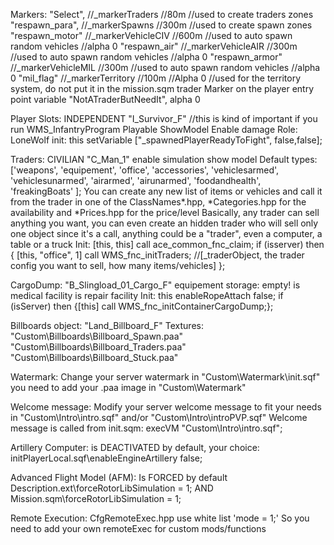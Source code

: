 Markers:
"Select",		//_markerTraders //80m //used to create traders zones
"respawn_para",	//_markerSpawns //300m  //used to create spawn zones
"respawn_motor" //_markerVehicleCIV //600m //used to auto spawn random vehicles //alpha 0
"respawn_air"   //_markerVehicleAIR //300m //used to auto spawn random vehicles //alpha 0
"respawn_armor" //_markerVehicleMIL //300m //used to auto spawn random vehicles //alpha 0
"mil_flag"		//_markerTerritory //100m //Alpha 0  //used for the territory system, do not put it in the mission.sqm
trader Marker on the player entry point variable "NotATraderButNeedIt", alpha 0

Player Slots:
    INDEPENDENT
    "I_Survivor_F" //this is kind of important if you run WMS_InfantryProgram
    Playable
    ShowModel
    Enable damage
    Role: LoneWolf
init: 
this setVariable ["_spawnedPlayerReadyToFight", false,false];

Traders:
    CIVILIAN
    "C_Man_1"
    enable simulation
    show model
Default types: ['weapons', 'equipement', 'office', 'accessories', 'vehiclesarmed', 'vehiclesunarmed', 'airarmed', 'airunarmed', 'foodandhealth', 'freakingBoats' ];
You can create any new list of items or vehicles and call it from the trader in one of the ClassNames\*.hpp, 
*Categories.hpp for the availability and *Prices.hpp for the price/level
Basically, any trader can sell anything you want, you can even create an hidden trader who will sell only one object
since it's a call, anything could be a "trader", even a computer, a table or a truck
Init: 
[this, this] call ace_common_fnc_claim;
if (isserver) then {
    [this, "office", 1] call WMS_fnc_initTraders; //[_traderObject, the trader config you want to sell, how many items/vehicles]
};

CargoDump:
    "B_Slingload_01_Cargo_F"
    equipement storage: empty!
    is medical facility
    is repair facility
Init:
    this enableRopeAttach false;
    if (isServer) then {[this] call WMS_fnc_initContainerCargoDump;};

Billboards object:
"Land_Billboard_F"
Textures:
"Custom\Billboards\Billboard_Spawn.paa"
"Custom\Billboards\Billboard_Traders.paa"
"Custom\Billboards\Billboard_Stuck.paa"

Watermark:
Change your server watermark in "Custom\Watermark\init.sqf"
you need to add your .paa image in "Custom\Watermark"

Welcome message:
Modify your server welcome message to fit your needs in "Custom\Intro\intro.sqf" and/or "Custom\Intro\introPVP.sqf"
Welcome message is called from init.sqm: execVM "Custom\Intro\intro.sqf";

Artillery Computer:
is DEACTIVATED by default,  your choice:
initPlayerLocal.sqf\enableEngineArtillery false;

Advanced Flight Model (AFM):
Is FORCED by default
Description.ext\forceRotorLibSimulation = 1;
AND
Mission.sqm\forceRotorLibSimulation = 1;

Remote Execution:
CfgRemoteExec.hpp use white list 'mode = 1;'
So you need to add your own remoteExec for custom mods/functions
